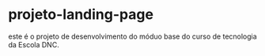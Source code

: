 # projeto-landing-page
este é o projeto de desenvolvimento do móduo base do curso de tecnologia da Escola DNC. 
